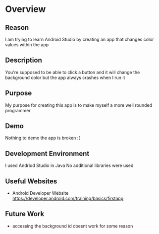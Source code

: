# Overview

## Reason
I am trying to learn Android Studio by creating an app that changes color values within the app

## Description
You're supposed to be able to click a button and it will change the background color but the app always crashes when I run it

## Purpose
My purpose for creating this app is to make myself a more well rounded programmer

## Demo
Nothing to demo the app is broken :(

## Development Environment

I used Andriod Studio in Java
No additional libraries were used

## Useful Websites

* Android Developer Website https://developer.android.com/training/basics/firstapp

## Future Work

* accessing the background id doesnt work for some reason
